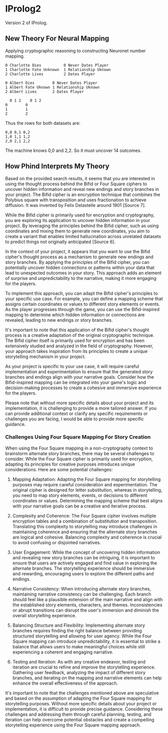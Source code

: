 # IProlog2
Version 2 of IProlog.

## New Theory For Neural Mapping
Applying cryptographic reasoning to constructing Neuronet number mapping.

~~~Dataset1
0 Charlotte Dies          0 Never Dates Player
1 Charlotte Fate Unknown  1 Relationship Uknown
2 Charlotte Lives         2 Dates Player
~~~

~~~Dataset2
0 Albert Dies        0 Never Dates Player
1 Albert Fate Uknown 1 Relationship Uknown
2 Albert Lives       2 Dates Player
~~~

~~~
  0 1 2    0 1 2
0        0
1        1
2        2
~~~

Thus the rows for both datasets are:

~~~
0,0 0,1 0,2
1,0 1,1 1,2
2,0 2,1 2,2
~~~

The machine knows 0,0 and 2,2. So it must uncover 14 outcomes.

## How Phind Interprets My Theory

Based on the provided search results, it seems that you are interested in using the thought process behind the Bifid or Four Square ciphers to uncover hidden information and reveal new endings and story branches in your project. The Bifid cipher is an encryption technique that combines the Polybius square with transposition and uses fractionation to achieve diffusion. It was invented by Felix Delastelle around 1901 [Source 7].

While the Bifid cipher is primarily used for encryption and cryptography, you are exploring its application to uncover hidden information in your project. By leveraging the principles behind the Bifid cipher, such as using coordinates and mixing them to generate new coordinates, you aim to create a variant that enables limited hallucination across unrelated datasets to predict things not originally anticipated [Source 6].

In the context of your project, it appears that you want to use the Bifid cipher's thought process as a mechanism to generate new endings and story branches. By applying the principles of the Bifid cipher, you can potentially uncover hidden connections or patterns within your data that lead to unexpected outcomes in your story. This approach adds an element of surprise and unpredictability to the narrative, making it more engaging for the players.

To implement this approach, you can adapt the Bifid cipher's principles to your specific use case. For example, you can define a mapping scheme that assigns certain coordinates or values to different story elements or events. As the player progresses through the game, you can use the Bifid-inspired mapping to determine which hidden information or connections are revealed, leading to new endings or story branches.

It's important to note that this application of the Bifid cipher's thought process is a creative adaptation of the original cryptographic technique. The Bifid cipher itself is primarily used for encryption and has been extensively studied and analyzed in the field of cryptography. However, your approach takes inspiration from its principles to create a unique storytelling mechanism in your project.

As your project is specific to your use case, it will require careful implementation and experimentation to ensure that the generated story branches and endings align with your narrative goals. Consider how the Bifid-inspired mapping can be integrated into your game's logic and decision-making processes to create a cohesive and immersive experience for the players.

Please note that without more specific details about your project and its implementation, it is challenging to provide a more tailored answer. If you can provide additional context or clarify any specific requirements or challenges you are facing, I would be able to provide more specific guidance.

### Challenges Using Four Square Mapping For Story Creation

When using the Four Square mapping in a non-cryptography context to brainstorm alternate story branches, there may be several challenges to consider. While the Four Square cipher is primarily used for encryption, adapting its principles for creative purposes introduces unique considerations. Here are some potential challenges:

1. Mapping Adaptation: Adapting the Four Square mapping for storytelling purposes may require careful consideration and experimentation. The original cipher is designed for letter substitution, whereas in storytelling, you need to map story elements, events, or decisions to different coordinates or values. Determining the mapping scheme that best aligns with your narrative goals can be a creative and iterative process.

2. Complexity and Coherence: The Four Square cipher involves multiple encryption tables and a combination of substitution and transposition. Translating this complexity to storytelling may introduce challenges in maintaining coherence and ensuring that the alternate story branches are logical and cohesive. Balancing complexity and coherence is crucial to avoid confusing or disjointed narratives.

3. User Engagement: While the concept of uncovering hidden information and revealing new story branches can be intriguing, it is important to ensure that users are actively engaged and find value in exploring the alternate branches. The storytelling experience should be immersive and rewarding, encouraging users to explore the different paths and endings.

4. Narrative Consistency: When introducing alternate story branches, maintaining narrative consistency can be challenging. Each branch should feel like a plausible extension of the main narrative and align with the established story elements, characters, and themes. Inconsistencies or abrupt transitions can disrupt the user's immersion and diminish the overall storytelling experience.

5. Balancing Structure and Flexibility: Implementing alternate story branches requires finding the right balance between providing structured storytelling and allowing for user agency. While the Four Square mapping can introduce unpredictability, it is essential to strike a balance that allows users to make meaningful choices while still experiencing a coherent and engaging narrative.

6. Testing and Iteration: As with any creative endeavor, testing and iteration are crucial to refine and improve the storytelling experience. Gathering user feedback, analyzing the impact of different story branches, and iterating on the mapping and narrative elements can help enhance the overall effectiveness of the approach.

It's important to note that the challenges mentioned above are speculative and based on the assumption of adapting the Four Square mapping for storytelling purposes. Without more specific details about your project or implementation, it is difficult to provide precise guidance. Considering these challenges and addressing them through careful planning, testing, and iteration can help overcome potential obstacles and create a compelling storytelling experience using the Four Square mapping approach.
